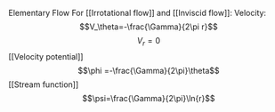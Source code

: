 Elementary Flow
For [[Irrotational flow]] and [[Inviscid flow]]:
Velocity:
$$V_\theta=-\frac{\Gamma}{2\pi r}$$
$$V_r=0$$
[[Velocity potential]]
$$\phi =-\frac{\Gamma}{2\pi}\theta$$
[[Stream function]]
$$\psi=\frac{\Gamma}{2\pi}\ln{r}$$
